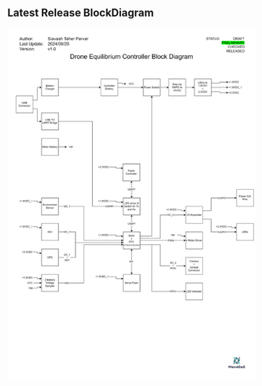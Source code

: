## Latest Release BlockDiagram

![_FBD_HW_EquilibriumController_v1](https://github.com/mend0z0/Drone/blob/main/Hardware/_Sub_HW_DroneController/v1_20240618/Design%20Folder/BlockDiagrams/_FBD_HW_EquilibriumController_v1.0.svg)